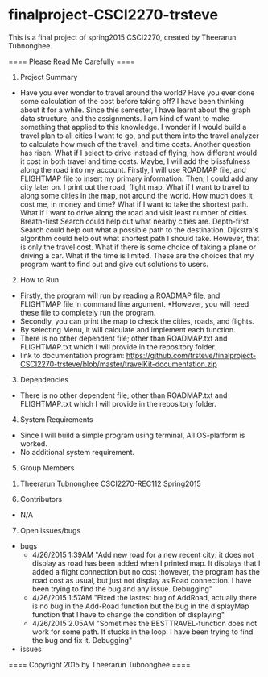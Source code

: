 # finalproject-CSCI2270-trsteve
This is a final project of spring2015 CSCI2270, created by Theerarun Tubnonghee.

==== Please Read Me Carefully ====
1. Project Summary
 - Have you ever wonder to travel around the world? Have you ever done some calculation of the cost before taking off? I have been thinking about it for a while.
Since thie semester, I have learnt about the graph data structure, and the assignments. I am kind of want to make something that applied to this knowledge. I wonder
if I would build a travel plan to all cities I want to go, and put them into the travel analyzer to calculate how much of the travel, and time costs. Another question has risen.
What if I select to drive instead of flying, how different would it cost in both travel and time costs. Maybe, I will add the blissfulness along the road into my account.
Firstly, I will use ROADMAP file, and FLIGHTMAP file to insert my primary information. Then, I could add any city later on. I print out the road, flight map.
What if I want to travel to along some cities in the map, not around the world. How much does it cost me, in money and time? What if I want to take the shortest path.
What if I want to drive along the road and visit least number of cities. Breath-first Search could help out what nearby cities are. Depth-first Search could help
out what a possible path to the destination. Dijkstra's algorithm could help out what shortest path I should take. However, that is only the travel cost.
What if there is some choice of taking a plane or driving a car. What if the time is limited. These are the choices that my program want to find out and give
out solutions to users.

2. How to Run
 - Firstly, the program will run by reading a ROADMAP file, and FLIGHTMAP file in command line argument. 
*However, you will need these file to completely run the program.
 - Secondly, you can print the map to check the cities, roads, and flights.
 - By selecting Menu, it will calculate and implement each function.
 - There is no other dependent file; other than ROADMAP.txt and FLIGHTMAP.txt which I will provide in the repository folder.
 - link to documentation program: https://github.com/trsteve/finalproject-CSCI2270-trsteve/blob/master/travelKit-documentation.zip

3. Dependencies
 - There is no other dependent file; other than ROADMAP.txt and FLIGHTMAP.txt which I will provide in the repository folder.

4. System Requirements
 - Since I will build a simple program using terminal, All OS-platform is worked.
 - No additional system requirement.

5. Group Members
 1) Theerarun Tubnonghee CSCI2270-REC112 Spring2015

6. Contributors
 - N/A

7. Open issues/bugs
 - bugs
   - 4/26/2015 1:39AM "Add new road for a new recent city: it does not display as road has been added when I printed map. It displays that I added a flight connection but no cost
                       ;however, the program has the road cost as usual, but just not display as Road connection. I have been trying to find the bug and any issue. Debugging"
   - 4/26/2015 1:57AM "Fixed the lastest bug of AddRoad, actually there is no bug in the Add-Road function but the bug in the displayMap function that I have to change the condition of displaying"
   - 4/26/2015 2.05AM "Sometimes the BESTTRAVEL-function does not work for some path. It stucks in the loop. I have been trying to find the bug and fix it. Debugging"
 - issues


==== Copyright 2015 by Theerarun Tubnonghee ====